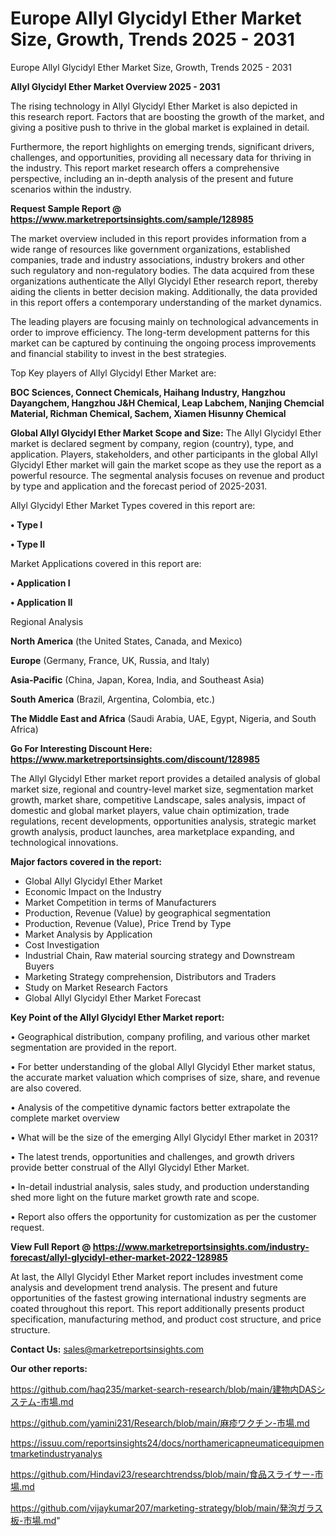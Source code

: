 # Europe Allyl Glycidyl Ether Market Size, Growth, Trends 2025 - 2031
 Europe Allyl Glycidyl Ether Market Size, Growth, Trends 2025 - 2031

<Strong> Allyl Glycidyl Ether Market Overview 2025 - 2031</strong>

The rising technology in Allyl Glycidyl Ether Market is also depicted in this research report. Factors that are boosting the growth of the market, and giving a positive push to thrive in the global market is explained in detail.

Furthermore, the report highlights on emerging trends, significant drivers, challenges, and opportunities, providing all necessary data for thriving in the industry. This report market research offers a comprehensive perspective, including an in-depth analysis of the present and future scenarios within the industry.

<strong>Request Sample Report @ <a href=https://www.marketreportsinsights.com/sample/128985>https://www.marketreportsinsights.com/sample/128985</a></strong>

The market overview included in this report provides information from a wide range of resources like government organizations, established companies, trade and industry associations, industry brokers and other such regulatory and non-regulatory bodies. The data acquired from these organizations authenticate the Allyl Glycidyl Ether research report, thereby aiding the clients in better decision making. Additionally, the data provided in this report offers a contemporary understanding of the market dynamics.

The leading players are focusing mainly on technological advancements in order to improve efficiency. The long-term development patterns for this market can be captured by continuing the ongoing process improvements and financial stability to invest in the best strategies.

Top Key players of Allyl Glycidyl Ether Market are:

<strong>BOC Sciences, Connect Chemicals, Haihang Industry, Hangzhou Dayangchem, Hangzhou J&H Chemical, Leap Labchem, Nanjing Chemcial Material, Richman Chemical, Sachem, Xiamen Hisunny Chemical</strong>

<strong><b>Global Allyl Glycidyl Ether Market Scope and Size:</b></strong>
The Allyl Glycidyl Ether market is declared segment by company, region (country), type, and application. Players, stakeholders, and other participants in the global Allyl Glycidyl Ether market will gain the market scope as they use the report as a powerful resource. The segmental analysis focuses on revenue and product by type and application and the forecast period of 2025-2031.

Allyl Glycidyl Ether Market Types covered in this report are:

<strong>• Type I

• Type II</strong>

Market Applications covered in this report are:

<strong>• Application I

• Application II</strong> 

Regional Analysis

<strong>North America</strong> (the United States, Canada, and Mexico)

<strong>Europe</strong> (Germany, France, UK, Russia, and Italy)

<strong>Asia-Pacific</strong> (China, Japan, Korea, India, and Southeast Asia)

<strong>South America</strong> (Brazil, Argentina, Colombia, etc.)

<strong>The Middle East and Africa</strong> (Saudi Arabia, UAE, Egypt, Nigeria, and South Africa)

<strong>Go For Interesting Discount Here: <a href=https://www.marketreportsinsights.com/discount/128985>https://www.marketreportsinsights.com/discount/128985</a></strong>

The Allyl Glycidyl Ether market report provides a detailed analysis of global market size, regional and country-level market size, segmentation market growth, market share, competitive Landscape, sales analysis, impact of domestic and global market players, value chain optimization, trade regulations, recent developments, opportunities analysis, strategic market growth analysis, product launches, area marketplace expanding, and technological innovations.

<strong><b>Major factors covered in the report:</b></strong>
<ul>
  <li>Global Allyl Glycidyl Ether Market </li>
  <li>Economic Impact on the Industry</li>
  <li>Market Competition in terms of Manufacturers</li>
  <li>Production, Revenue (Value) by geographical segmentation</li>
  <li>Production, Revenue (Value), Price Trend by Type</li>
  <li>Market Analysis by Application</li>
  <li>Cost Investigation</li>
  <li>Industrial Chain, Raw material sourcing strategy and Downstream Buyers</li>
  <li>Marketing Strategy comprehension, Distributors and Traders</li>
  <li>Study on Market Research Factors</li>
  <li>Global Allyl Glycidyl Ether Market Forecast</li>
</ul>

<strong><b>Key Point of the Allyl Glycidyl Ether Market report:</b></strong>

• Geographical distribution, company profiling, and various other market segmentation are provided in the report.

• For better understanding of the global Allyl Glycidyl Ether market status, the accurate market valuation which comprises of size, share, and revenue are also covered.

• Analysis of the competitive dynamic factors better extrapolate the complete market overview

• What will be the size of the emerging Allyl Glycidyl Ether market in 2031?

• The latest trends, opportunities and challenges, and growth drivers provide better construal of the Allyl Glycidyl Ether Market.

• In-detail industrial analysis, sales study, and production understanding shed more light on the future market growth rate and scope.

• Report also offers the opportunity for customization as per the customer request.

<strong><b>View Full Report @ <a href=https://www.marketreportsinsights.com/industry-forecast/allyl-glycidyl-ether-market-2022-128985>https://www.marketreportsinsights.com/industry-forecast/allyl-glycidyl-ether-market-2022-128985</a></b></strong>


At last, the Allyl Glycidyl Ether Market report includes investment come analysis and development trend analysis. The present and future opportunities of the fastest growing international industry segments are coated throughout this report. This report additionally presents product specification, manufacturing method, and product cost structure, and price structure.

<strong>Contact Us:</strong>
sales@marketreportsinsights.com

<strong>Our other reports:</strong>

<a href=https://github.com/haq235/market-search-research/blob/main/建物内DASシステム-市場.md>https://github.com/haq235/market-search-research/blob/main/建物内DASシステム-市場.md</a>

<a href=https://github.com/yamini231/Research/blob/main/麻疹ワクチン-市場.md>https://github.com/yamini231/Research/blob/main/麻疹ワクチン-市場.md</a>

<a href=https://issuu.com/reportsinsights24/docs/northamericapneumaticequipmentmarketindustryanalys>https://issuu.com/reportsinsights24/docs/northamericapneumaticequipmentmarketindustryanalys</a>

<a href=https://github.com/Hindavi23/researchtrendss/blob/main/食品スライサー-市場.md>https://github.com/Hindavi23/researchtrendss/blob/main/食品スライサー-市場.md</a>

<a href=https://github.com/vijaykumar207/marketing-strategy/blob/main/発泡ガラス板-市場.md>https://github.com/vijaykumar207/marketing-strategy/blob/main/発泡ガラス板-市場.md</a>"
